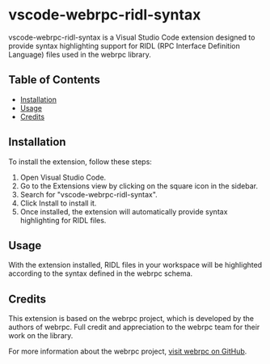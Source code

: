 # vscode-webrpc-ridl-syntax

vscode-webrpc-ridl-syntax is a Visual Studio Code extension designed to provide syntax highlighting support for RIDL (RPC Interface Definition Language) files used in the webrpc library.

## Table of Contents

- [Installation](#installation)
- [Usage](#usage) 
- [Credits](#credits)

## Installation

To install the extension, follow these steps:

1. Open Visual Studio Code.
2. Go to the Extensions view by clicking on the square icon in the sidebar.
3. Search for "vscode-webrpc-ridl-syntax".
4. Click Install to install it.
5. Once installed, the extension will automatically provide syntax highlighting for RIDL files.

## Usage

With the extension installed, RIDL files in your workspace will be highlighted according to the syntax defined in the webrpc schema.

## Credits

This extension is based on the webrpc project, which is developed by the authors of webrpc. Full credit and appreciation to the webrpc team for their work on the library.

For more information about the webrpc project, [visit webrpc on GitHub](https://github.com/webrpc/webrpc).

